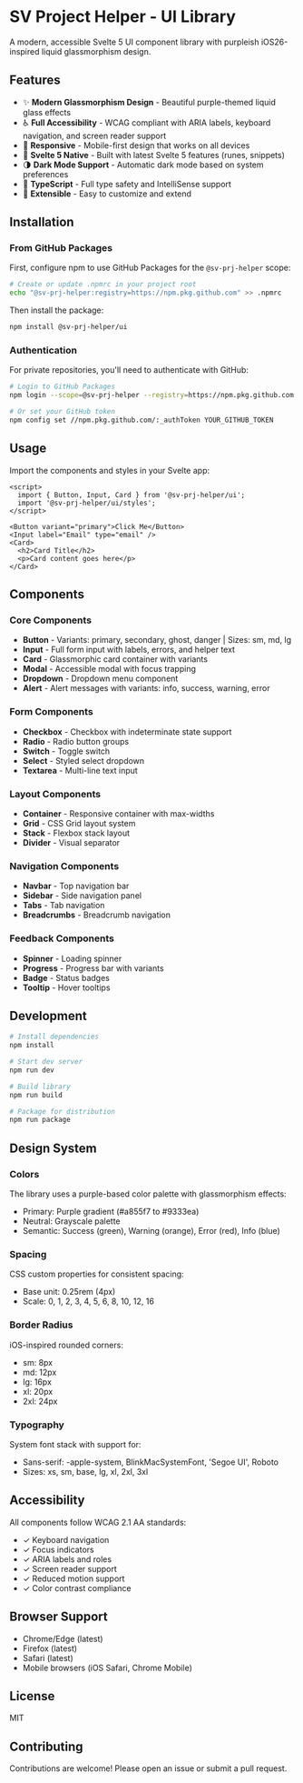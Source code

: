 # SV Project Helper - UI Library

A modern, accessible Svelte 5 UI component library with purpleish iOS26-inspired liquid glassmorphism design.

## Features

- ✨ **Modern Glassmorphism Design** - Beautiful purple-themed liquid glass effects
- ♿ **Full Accessibility** - WCAG compliant with ARIA labels, keyboard navigation, and screen reader support
- 📱 **Responsive** - Mobile-first design that works on all devices
- 🎨 **Svelte 5 Native** - Built with latest Svelte 5 features (runes, snippets)
- 🌗 **Dark Mode Support** - Automatic dark mode based on system preferences
- 🎯 **TypeScript** - Full type safety and IntelliSense support
- 🔧 **Extensible** - Easy to customize and extend

## Installation

### From GitHub Packages

First, configure npm to use GitHub Packages for the `@sv-prj-helper` scope:

```bash
# Create or update .npmrc in your project root
echo "@sv-prj-helper:registry=https://npm.pkg.github.com" >> .npmrc
```

Then install the package:

```bash
npm install @sv-prj-helper/ui
```

### Authentication

For private repositories, you'll need to authenticate with GitHub:

```bash
# Login to GitHub Packages
npm login --scope=@sv-prj-helper --registry=https://npm.pkg.github.com

# Or set your GitHub token
npm config set //npm.pkg.github.com/:_authToken YOUR_GITHUB_TOKEN
```

## Usage

Import the components and styles in your Svelte app:

```svelte
<script>
  import { Button, Input, Card } from '@sv-prj-helper/ui';
  import '@sv-prj-helper/ui/styles';
</script>

<Button variant="primary">Click Me</Button>
<Input label="Email" type="email" />
<Card>
  <h2>Card Title</h2>
  <p>Card content goes here</p>
</Card>
```

## Components

### Core Components
- **Button** - Variants: primary, secondary, ghost, danger | Sizes: sm, md, lg
- **Input** - Full form input with labels, errors, and helper text
- **Card** - Glassmorphic card container with variants
- **Modal** - Accessible modal with focus trapping
- **Dropdown** - Dropdown menu component
- **Alert** - Alert messages with variants: info, success, warning, error

### Form Components
- **Checkbox** - Checkbox with indeterminate state support
- **Radio** - Radio button groups
- **Switch** - Toggle switch
- **Select** - Styled select dropdown
- **Textarea** - Multi-line text input

### Layout Components
- **Container** - Responsive container with max-widths
- **Grid** - CSS Grid layout system
- **Stack** - Flexbox stack layout
- **Divider** - Visual separator

### Navigation Components
- **Navbar** - Top navigation bar
- **Sidebar** - Side navigation panel
- **Tabs** - Tab navigation
- **Breadcrumbs** - Breadcrumb navigation

### Feedback Components
- **Spinner** - Loading spinner
- **Progress** - Progress bar with variants
- **Badge** - Status badges
- **Tooltip** - Hover tooltips

## Development

```bash
# Install dependencies
npm install

# Start dev server
npm run dev

# Build library
npm run build

# Package for distribution
npm run package
```

## Design System

### Colors
The library uses a purple-based color palette with glassmorphism effects:
- Primary: Purple gradient (#a855f7 to #9333ea)
- Neutral: Grayscale palette
- Semantic: Success (green), Warning (orange), Error (red), Info (blue)

### Spacing
CSS custom properties for consistent spacing:
- Base unit: 0.25rem (4px)
- Scale: 0, 1, 2, 3, 4, 5, 6, 8, 10, 12, 16

### Border Radius
iOS-inspired rounded corners:
- sm: 8px
- md: 12px
- lg: 16px
- xl: 20px
- 2xl: 24px

### Typography
System font stack with support for:
- Sans-serif: -apple-system, BlinkMacSystemFont, 'Segoe UI', Roboto
- Sizes: xs, sm, base, lg, xl, 2xl, 3xl

## Accessibility

All components follow WCAG 2.1 AA standards:
- ✓ Keyboard navigation
- ✓ Focus indicators
- ✓ ARIA labels and roles
- ✓ Screen reader support
- ✓ Reduced motion support
- ✓ Color contrast compliance

## Browser Support

- Chrome/Edge (latest)
- Firefox (latest)
- Safari (latest)
- Mobile browsers (iOS Safari, Chrome Mobile)

## License

MIT

## Contributing

Contributions are welcome! Please open an issue or submit a pull request.
